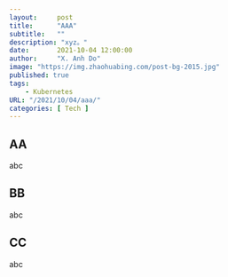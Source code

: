 ```yaml
---
layout:     post 
title:      "AAA"
subtitle:   ""
description: "xyz。"
date:       2021-10-04 12:00:00
author:     "X. Anh Do"
image: "https://img.zhaohuabing.com/post-bg-2015.jpg"
published: true
tags:
    - Kubernetes
URL: "/2021/10/04/aaa/"
categories: [ Tech ]
---
```


## AA

abc

## BB

abc

## CC

abc